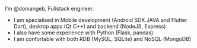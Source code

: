 I’m @domangeb, Fullstack engineer.
- I am specialised in Mobile development (Android SDK JAVA and Flutter Dart), desktop apps (Qt C++) and backend (NodeJS, Express)
- I also have some experience with Python (Flask, pandas)
- I am confortable with both RDB (MySQL, SQLite) and NoSQL (MongoDB)

<!---
domangeb/domangeb is a ✨ special ✨ repository because its `README.md` (this file) appears on your GitHub profile.
You can click the Preview link to take a look at your changes.
--->
